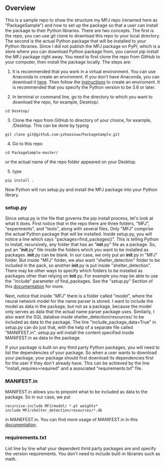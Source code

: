 ## Overview
This is a sample repo to show the structure my MFJ repo (renamed here as "PackageSample") and how to set up the package so that a user can install the package to their Python libraries. There are two concepts. The first is the repo, you can use git clone to download this repo to your local directory. The second is the actual Python package that will be installed to your Python libraries. Since I did not publish the MFJ package on PyPI, which is a store where you can download Python package from, you cannot pip install the MFJ package right away. You need to first clone the repo from GitHub to your computer, then install the package locally. The steps are:

1. It is recommended that you work in a virtual environment. You can use Anaconda to create an enviroment. If you don't have Anaconda, you can download it [here](https://docs.anaconda.com/anaconda/install/). Then follow the [instructions](https://docs.conda.io/projects/conda/en/latest/user-guide/tasks/manage-environments.html#creating-an-environment-with-commands) to create an enviroment. It is recommended that you specify the Python version to be 3.6 or later.

2. In terminal or command line, go to the directory to which you want to download the repo, for example, Desktop/. 
```shell
cd Desktop/
```

3. Clone the repo from GitHub to directory of your choice, for example, /Desktop.  This can be done by typing 
```shell
git clone git@github.com:yzhaoinuw/PackageSample.git
```

4. Go to this repo
```shell
cd PackageSample-master/
```
or the actual name of the repo folder appeared on your Desktop.

5. type 
```shell
pip install .
```
Now Python will run setup.py and install the MFJ package into your Python library.


### setup.py
Since setup.py is the file that governs the pip install process, let's look at what it does. First notice that in the repo there are three folders, "MFJ", "experiments", and "tests", along with several files. Only "MFJ" comprise the actual Python package that will be installed. Inside setup.py, you will notice a line which says "packages=find_packages()". This is telling Python to install, recursively, any folder that has an "__init__.py" file as a package. So, put an "__init__.py" file inside the folders which you want to be installed as packages. __init__.py can be blank. In our case, we only put an __init__.py in "MFJ" folder. But inside "MFJ" folder, we also want "shelter_detection" folder to be included in the pack, so another __init__.py is put inside "shelter_detection". There may be other ways to specify which folders to be installed as packages other than relying on __init__.py. For example you may be able to use the "include" parameter of find_packages. See the "setup.py" Section of this [documentation](https://packaging.python.org/guides/distributing-packages-using-setuptools/#setup-py) for more.

Next, notice that inside "MFJ" there is a folder called "model", where the neural network model for the name parser is stored. I want to include the model as data in the package, but not as a package, because the model only serves as data that the actual name parser package uses. Similarly, I also want the SQL databse inside shelter_detection/resources/ to be included as data to the package. The line "include_package_data=True" in setup.py can do just that, with the help of a separate file called "MANIFEST.in". setup.py will install the content specified inside MANIFEST.in as data to the package.

If your package is built on any third party Python packages, you will need to list the dependencies  of your package. So when a user wants to download your package, your package should first download its dependencies first for the user if they don't already have. This can be achieved by the line "install_requires=required" and a associated "requirements.txt" file.

### MANIFEST.in
MANIFEST.in allows you to pinpoint what to be included as data to the package. So in our case, we put 
```
recursive-include MFJ/model/ *.pt weights*
include MFJ/shelter_detection/resources/*.db
```
in MANEFEST.in. You can find more usage of MANIFEST.in in this [documentation](https://packaging.python.org/guides/using-manifest-in/).


### requirements.txt
List line by line what your dependent thrid party packages are and specify the version requirements. You don't need to include built-in libraries such as math. 



